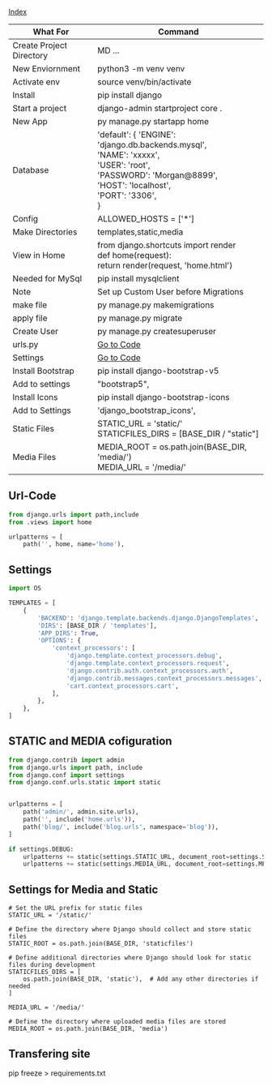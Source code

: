 [Index](index.md)


| What For                 | Command                                                                                                                                                                                 | 
|--------------------------|-----------------------------------------------------------------------------------------------------------------------------------------------------------------------------------------|
| Create Project Directory | MD ...                                                                                                                                                                                  |
| New Enviornment          | python3 -m venv venv                                                                                                                                                                    |
 | Activate env             | source venv/bin/activate                                                                                                                                                                |
 | Install                  | pip install django                                                                                                                                                                      |
 | Start a project          | django-admin startproject core .                                                                                                                                                        |
 | New App                  | py manage.py startapp home                                                                                                                                                              |
 | Database                 | 'default': { 'ENGINE': 'django.db.backends.mysql',<br/>'NAME': 'xxxxx', <br>'USER': 'root',   <br>'PASSWORD': 'Morgan@8899',<br>'HOST': 'localhost',   <br>'PORT': '3306',   <br>} <br> |
| Config                   | ALLOWED_HOSTS = ['*']                                                                                                                                                                   |
| Make Directories         | templates,static,media                                                                                                                                                                  |
| View in Home             | from django.shortcuts import render<br>def home(request):<br>    return render(request, 'home.html')                                                                                    |
| Needed for MySql         | pip install mysqlclient                                                                                                                                                                 |
| Note                     | Set up Custom User before Migrations                                                                                                                                                    |
| make file                | py manage.py makemigrations                                                                                                                                                             |
| apply file               | py manage.py migrate                                                                                                                                                                    |
| Create User              | py manage.py createsuperuser                                                                                                                                                            | |
| urls.py                  | [Go to Code](#url-code)                                                                                                                                                                 |
| Settings                 | [Go to Code](#settings)                                                                                                                                                                 |
| Install Bootstrap        | pip install django-bootstrap-v5                                                                                                                                                         |
| Add to settings          | "bootstrap5",                                                                                                                                                                           |
| Install Icons            | pip install django-bootstrap-icons                                                                                                                                                      |
| Add to Settings          | 'django_bootstrap_icons',                                                                                                                                                               |
| Static Files             | STATIC_URL = 'static/'<br>STATICFILES_DIRS = [BASE_DIR / "static"]                                                                                                                      |
| Media Files              | MEDIA_ROOT = os.path.join(BASE_DIR, 'media/')<br>MEDIA_URL = '/media/'                                                                                                                  |

## Url-Code

```Python
from django.urls import path,include
from .views import home

urlpatterns = [
    path('', home, name='home'),
```

## Settings

```Python
import OS

TEMPLATES = [
    {
        'BACKEND': 'django.template.backends.django.DjangoTemplates',
        'DIRS': [BASE_DIR / 'templates'],
        'APP_DIRS': True,
        'OPTIONS': {
            'context_processors': [
                'django.template.context_processors.debug',
                'django.template.context_processors.request',
                'django.contrib.auth.context_processors.auth',
                'django.contrib.messages.context_processors.messages',
                'cart.context_processors.cart',
            ],
        },
    },
]
```

## STATIC and MEDIA cofiguration

``` Python
from django.contrib import admin
from django.urls import path, include
from django.conf import settings
from django.conf.urls.static import static


urlpatterns = [
    path('admin/', admin.site.urls),
    path('', include('home.urls')),
    path('blog/', include('blog.urls', namespace='blog')),
]

if settings.DEBUG:
    urlpatterns += static(settings.STATIC_URL, document_root=settings.STATIC_ROOT)
    urlpatterns += static(settings.MEDIA_URL, document_root=settings.MEDIA_ROOT)
```
## Settings for Media and Static
```Phyton
# Set the URL prefix for static files
STATIC_URL = '/static/'

# Define the directory where Django should collect and store static files
STATIC_ROOT = os.path.join(BASE_DIR, 'staticfiles')

# Define additional directories where Django should look for static files during development
STATICFILES_DIRS = [
    os.path.join(BASE_DIR, 'static'),  # Add any other directories if needed
]

MEDIA_URL = '/media/'

# Define the directory where uploaded media files are stored
MEDIA_ROOT = os.path.join(BASE_DIR, 'media')
```
## Transfering site
pip freeze > requirements.txt
